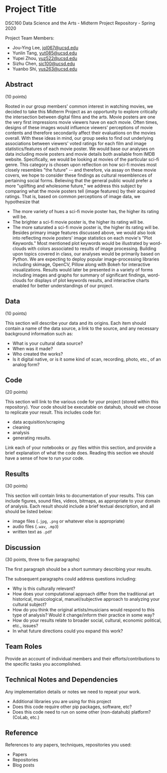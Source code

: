 # Project Title

DSC160 Data Science and the Arts - Midterm Project Repository - Spring 2020

Project Team Members: 
- Jou-Ying Lee, jol067@ucsd.edu
- Yunlin Tang, yut085@ucsd.edu
- Yupei Zhou, yuz522@ucsd.edu
- Sizhu Chen, sic100@ucsd.edu
- Yuanbo Shi, yus263@ucsd.edu

## Abstract

(10 points) 

Rooted in our group members' common interest in watching movies, we decided to take this Midterm Project as an opportunity to explore critically the intersection between digital films and the arts. 
Movie posters are one the very first impressions movie viewers have on each movie. Often times, designs of these images would influence viewers' perceptions of movie contents and therefore secondarily affect their evaluations on the movies overall. With these ideas in mind, our group seeks to find out underlying associations between viewers' voted ratings for each film and image statistics/features of each movie poster. We would base our analyses on data including movie posters and movie details both available from IMDB website. Specifically, we would be looking at movies of the particular sci-fi genre. This category is chosen upon reflection on how sci-fi movies most closely resembles "the future" -- and therefore, via assay on these movie covers, we hope to consider these findings as cultural resemblences of pertaining social forms. Believing that the general public would prefer a more "uplifting and wholesome future," we address this subject by comparing what the movie posters tell (image features) by their acquired ratings. That is, based on common perceptions of image data, we hypothesize that
- The more variety of hues a sci-fi movie poster has, the higher its rating will be.
- The brighter a sci-fi movie poster is, the higher its rating will be.
- The more saturated a sci-fi movie poster is, the higher its rating will be.<br>
Besides primary image features discussed above, we would also look into reflecting movie posters' image statistics on each movie's "Plot Keywords." Most mentioned plot keywords would be illustrated by word-clouds with colors associated to results of image processing. Building upon topics covered in class, our analyses would be primarily based on Python. We are expecting to deploy popular image-processing libraries including skimage, OpenCV, Pillow along with Bokeh for interactive visualizations. Results would later be presented in a variety of forms including images and graphs for summary of significant findings, word-clouds for displays of plot keywords results, and interactive charts enabled for better understandings of our project.  

## Data

(10 points) 

This section will describe your data and its origins. Each item should contain a name of the data source, a link to the source, and any necessary background information such as:
- What is your cultural data source? 
- When was it made? 
- Who created the works? 
- Is it digital native, or is it some kind of scan, recording, photo, etc., of an analog form? 

## Code

(20 points)

This section will link to the various code for your project (stored within this repository). Your code should be executable on datahub, should we choose to replicate your result. This includes code for: 

- data acquisition/scraping
- cleaning
- analysis
- generating results. 

Link each of your notebooks or .py files within this section, and provide a brief explanation of what the code does. Reading this section we should have a sense of how to run your code.

## Results

(30 points) 

This section will contain links to documentation of your results. This can include figures, sound files, videos, bitmaps, as appropriate to your domain of analysis. Each result should include a brief textual description, and all should be listed below: 

- image files (`.jpg`, `.png` or whatever else is appropriate)
- audio files (`.wav`, `.mp3`)
- written text as `.pdf`

## Discussion

(30 points, three to five paragraphs)

The first paragraph should be a short summary describing your results.

The subsequent paragraphs could address questions including:
- Why is this culturally relevant?
- How does your computational approach differ from the traditional art historical, musicological, manuel/subjective approach to analyzing your cultural subject? 
- How do you think the original artists/musicians would respond to this type of analysis? Would it change/inform their practice in some way?
- How do your results relate to broader social, cultural, economic political, etc., issues? 
- In what future directions could you expand this work?

## Team Roles

Provide an account of individual members and their efforts/contributions to the specific tasks you accomplished.

## Technical Notes and Dependencies

Any implementation details or notes we need to repeat your work. 
- Additional libraries you are using for this project
- Does this code require other pip packages, software, etc?
- Does this code need to run on some other (non-datahub) platform? (CoLab, etc.)

## Reference

References to any papers, techniques, repositories you used:
- Papers
- Repositories
- Blog posts
